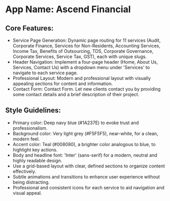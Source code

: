 # **App Name**: Ascend Financial

## Core Features:

- Service Page Generation: Dynamic page routing for 11 services (Audit, Corporate Finance, Services for Non-Residents, Accounting Services, Income Tax, Benefits of Outsourcing, TDS, Corporate Governance, Corporate Services, Service Tax, GST), each with unique slugs.
- Header Navigation: Implement a four-page header (Home, About Us, Services, Contact Us) with a dropdown menu under 'Services' to navigate to each service page.
- Professional Layout: Modern and professional layout with visually appealing sections for content and information.
- Contact Form: Contact Form. Let new clients contact you by providing some contact details and a brief description of their project.

## Style Guidelines:

- Primary color: Deep navy blue (#1A237E) to evoke trust and professionalism.
- Background color: Very light grey (#F5F5F5), near-white, for a clean, modern feel.
- Accent color: Teal (#008080), a brighter color analogous to blue, to highlight key actions.
- Body and headline font: 'Inter' (sans-serif) for a modern, neutral and highly readable design.
- Use a grid-based layout with clear, defined sections to organize content effectively.
- Subtle animations and transitions to enhance user experience without being distracting.
- Professional and consistent icons for each service to aid navigation and visual appeal.